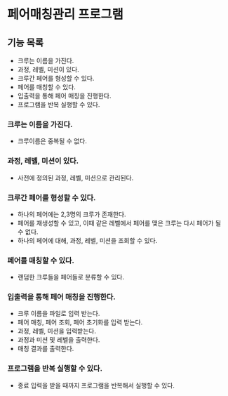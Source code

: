 # 페어매칭관리 프로그램

## 기능 목록

- 크루는 이름을 가진다.
- 과정, 레벨, 미션이 있다.
- 크루간 페어를 형성할 수 있다.
- 페어를 매칭할 수 있다.
- 입출력을 통해 페어 매칭을 진행한다.
- 프로그램을 반복 실행할 수 있다.

### 크루는 이름을 가진다.
- 크루이름은 중복될 수 없다.

### 과정, 레벨, 미션이 있다.
- 사전에 정의된 과정, 레벨, 미션으로 관리된다.

### 크루간 페어를 형성할 수 있다.
- 하나의 페어에는 2,3명의 크루가 존재한다.
- 페어를 재생성할 수 있고, 이때 같은 레벨에서 페어를 맺은 크루는 다시 페어가 될 수 없다.
- 하나의 페어에 대해, 과정, 레벨, 미션을 조회할 수 있다.

### 페어를 매칭할 수 있다.
- 랜덤한 크루들을 페어들로 분류할 수 있다.

### 입출력을 통해 페어 매칭을 진행한다.
- 크루 이름을 파일로 입력 받는다.
- 페어 매칭, 페어 조회, 페어 초기화를 입력 받는다.
- 과정, 레벨, 미션을 입력받는다.
- 과정과 미션 및 레벨을 출력한다.
- 매칭 결과를 출력한다.

### 프로그램을 반복 실행할 수 있다.
- 종료 입력을 받을 때까지 프로그램을 반복해서 실행할 수 있다.

